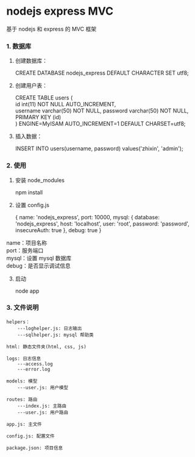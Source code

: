 # nodejs express MVC

基于 nodejs 和 express 的 MVC 框架


### 1. 数据库

1) 创建数据库：

	CREATE DATABASE nodejs_express DEFAULT CHARACTER SET utf8;

2) 创建用户表：

	CREATE TABLE users (  
	    id int(11) NOT NULL AUTO_INCREMENT,  
	    username varchar(50) NOT NULL,
	    password varchar(50) NOT NULL,
	    PRIMARY KEY (id)  
	) ENGINE=MyISAM AUTO_INCREMENT=1 DEFAULT CHARSET=utf8;
	
3) 插入数据：

	INSERT INTO users(username, password) values('zhixin', 'admin');

### 2. 使用

1) 安装 node_modules

	npm install
	
2) 设置 config.js

	{
		name: 'nodejs_express',
		port: 10000,
		mysql: {
			database: 'nodejs_express',
			host: 'localhost',
			user: 'root',
			password: 'password',
			insecureAuth: true
		},
		debug: true
	}
	
name：项目名称  
port：服务端口  
mysql：设置 mysql 数据库  
debug：是否显示调试信息  
	
3) 启动

	node app
	
### 3. 文件说明

	helpers：
		---loghelper.js: 日志输出
		---sqlhelper.js: mysql 帮助类
	
	html: 静态文件夹(html, css, js)
	
	logs: 日志信息
		---access.log
		---error.log
	
	models: 模型
		---user.js: 用户模型

	routes: 路由		
		---index.js: 主路由
		---user.js: 用户路由
		
	app.js: 主文件
	
	config.js: 配置文件
	
	package.json: 项目信息
